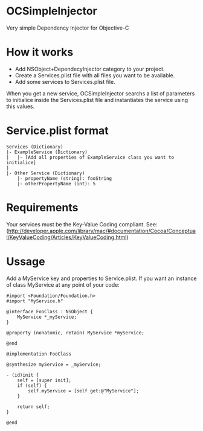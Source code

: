 # OCSimpleInjector
Very simple Dependency Injector for Objective-C

# How it works

* Add NSObject+DependecyInjector category to your project.
* Create a Services.plist file with all files you want to be available.
* Add some services to Services.plist file.

When you get a new service, OCSimpleInjector searchs a list of parameters
to initialice inside the Services.plist file and instantiates the service
using this values.

# Service.plist format

    Services (Dictionary)
    |- ExampleService (Dictionary)
    |   |- [Add all properties of ExampleService class you want to initialice]
    |
    |- Other Service (Dictionary)
        |- propertyName (string): fooString
        |- otherPropertyName (int): 5

# Requirements

Your services must be the Key-Value Coding compliant.
See: (http://developer.apple.com/library/mac/#documentation/Cocoa/Conceptual/KeyValueCoding/Articles/KeyValueCoding.html)

# Ussage

Add a MyService key and properties to Service.plist.
If you want an instance of class MyService at any point of your code:

    #import <Foundation/Foundation.h>
    #import "MyService.h"

    @interface FooClass : NSObject {
        MyService *_myService;
    }
    
    @property (nonatomic, retain) MyService *myService;
    
    @end
    
    @implementation FooClass
    
    @synthesize myService = _myService;
    
    - (id)init {
        self = [super init];
        if (self) {
            self.myService = [self get:@"MyService"];
        }
        
        return self;
    }
    
    @end